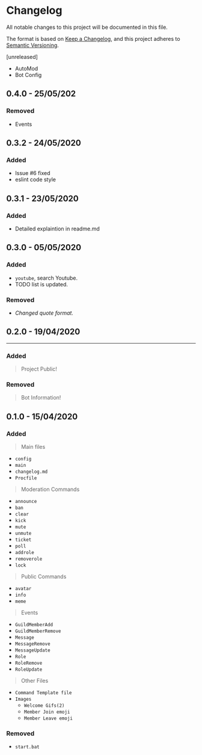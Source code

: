# Changelog
All notable changes to this project will be documented in this file.

The format is based on [Keep a Changelog](https://keepachangelog.com/en/1.0.0/),
and this project adheres to [Semantic Versioning](https://semver.org/spec/v2.0.0.html).

[unreleased]
  - AutoMod
  - Bot Config

## 0.4.0 - 25/05/202

### Removed
  - Events

## 0.3.2 - 24/05/2020
### Added
  - Issue #6 fixed
  - eslint code style

## 0.3.1 - 23/05/2020
### Added
  - Detailed explaintion in readme.md


## 0.3.0 - 05/05/2020
### Added
 - `youtube`, search Youtube.
 - TODO list is updated.

### Removed
 - *Changed quote format.*


## 0.2.0 - 19/04/2020
---
### Added
> Project Public!

### Removed
> Bot Information!

## 0.1.0 - 15/04/2020
### Added
> Main files

  - `config`
  - `main`
  - `changelog.md`
  - `Procfile`


> Moderation Commands

  - `announce`
  - `ban`
  - `clear`
  - `kick`
  - `mute`
  - `unmute`
  - `ticket`
  - `poll`
  - `addrole`
  - `removerole`
  - `lock`

> Public Commands

  - `avatar`
  - `info`
  - `meme`

> Events

  - `GuildMemberAdd`
  - `GuildMemberRemove`
  - `Message`
  - `MessageRemove`
  - `MessageUpdate`
  - `Role`
  - `RoleRemove`
  - `RoleUpdate`

> Other Files

  - `Command Template file`
  - `Images`
    - `Welcome Gifs(2)`
    - `Member Join emoji`
    - `Member Leave emoji`


### Removed
 - `start.bat`


[//]: # 'Author: nukestye'
[//]: # 'Contributors: nukestye'
